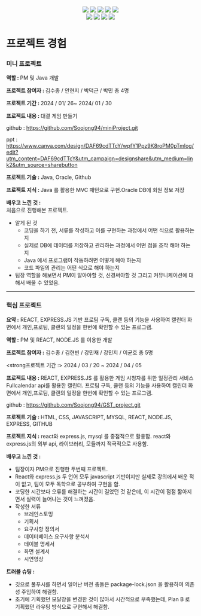 <div align=center> 
<br>
<img src="https://img.shields.io/badge/JAVA-007396?style=for-the-badge&logo=java&logoColor=white">
<img src="https://img.shields.io/badge/html5-E34F26?style=for-the-badge&logo=html5&logoColor=white"> 
<img src="https://img.shields.io/badge/css-1572B6?style=for-the-badge&logo=css3&logoColor=white"> 
<img src="https://img.shields.io/badge/javascript-F7DF1E?style=for-the-badge&logo=javascript&logoColor=black"> 
<img src="https://img.shields.io/badge/mysql-4479A1?style=for-the-badge&logo=mysql&logoColor=white"> 

<br>

<img src="https://img.shields.io/badge/react-61DAFB?style=for-the-badge&logo=react&logoColor=black"> 
<img src="https://img.shields.io/badge/node.js-339933?style=for-the-badge&logo=Node.js&logoColor=white">
<img src="https://img.shields.io/badge/express-000000?style=for-the-badge&logo=express&logoColor=white"> 
<img src="https://img.shields.io/badge/github-181717?style=for-the-badge&logo=github&logoColor=white">
  </div>


<!--
**Soojong94/Soojong94** is a ✨ _special_ ✨ repository because its `README.md` (this file) appears on your GitHub profile.

Here are some ideas to get you started:

- 🔭 I’m currently working on ...
- 🌱 I’m currently learning ...
- 👯 I’m looking to collaborate on ...
- 🤔 I’m looking for help with ...
- 💬 Ask me about ...
- 📫 How to reach me: ...
- 😄 Pronouns: ...
- ⚡ Fun fact: ...
-->
<div align = left>

<h1>프로젝트 경험</h1>

<h3>미니 프로젝트</h3>

<strong>역할 : </strong> PM 및 Java 개발

<strong>프로젝트 참여자 : </strong>   김수종 / 안현지 / 박덕근 / 박민 총 4명

<strong> 프로젝트 기간 : </strong>   2024 / 01/ 26~ 2024/ 01 / 30

<strong>프로젝트 내용 : </strong>   대결 게임 만들기

github : https://github.com/Soojong94/miniProject.git

ppt : https://www.canva.com/design/DAF69cdTTcY/wpfY1Ppz9K8roPM0pTmlog/edit?utm_content=DAF69cdTTcY&utm_campaign=designshare&utm_medium=link2&utm_source=sharebutton

<strong>프로젝트 기술 :</strong> Java, Oracle, Github

<strong>프로젝트 지식 : </strong>Java 를 활용한 MVC 패턴으로 구현.Oracle DB에 회원 정보 저장

<strong>배우고 느낀 것 : </strong>
<br>
처음으로 진행해본 프로젝트. 

  - 알게 된 것
    - 코딩을 하기 전, 서류를 작성하고 이를 구현하는 과정에서 어떤 식으로 활용하는지
    - 실제로 DB에 데이터를 저장하고 관리하는 과정에서 어떤 점을 조작 해야 하는지 
    - Java 에서 프로그램이 작동하려면 어떻게 해야 하는지
    - 코드 파일의 관리는 어떤 식으로 해야 하는지
  - 팀장 역할을 해보면서 PM이 알아야할 것, 신경써야할 것 그리고 커뮤니케이션에 대해서 배울 수 있었음.

--------------------------------------------------------------

<h3>핵심 프로젝트</h3>

<strong>요약 :</strong> REACT, EXPRESS.JS 기반 프로팀 구독, 클랜 등의 기능을 사용하여 캘린더 화면에서 개인,프로팀, 클랜의 일정을 한번에 확인할 수 있는 프로그램.

<strong>역할 :</strong> PM 및 REACT, NODE.JS 를 이용한 개발

<strong>프로젝트 참여자 :</strong> 김수종 / 김현빈 / 강민재 / 강민지 / 이균호 총 5명

<strong프로젝트 기간 :></strong> 2024 / 03 / 20 ~ 2024 / 04 / 05 

<strong>프로젝트 내용 : </strong> REACT, EXPRESS.JS 를 활용한 게임 시청자를 위한 일정관리 서비스
Fullcalendar api를 활용한 캘린더. 프로팀 구독, 클랜 등의 기능을 사용하여 캘린더 화면에서 개인,프로팀, 클랜의 일정을 한번에 확인할 수 있는 프로그램.

github : https://github.com/Soojong94/GST_project.git


<strong>프로젝트 기술 : </strong>HTML, CSS, JAVASCRIPT, MYSQL, REACT, NODE.JS, EXPRESS, GITHUB

<strong>프로젝트 지식 :</strong> react와 express.js, mysql 를 중점적으로 활용함. react와 express.js의 외부 api, 라이브러리, 모듈까지 적극적으로 사용함.


<strong>배우고 느낀 것 : </strong>
  - 팀장이자 PM으로 진행한 두번째 프로젝트. 
  - React와 express.js 두 언어 모두 javascript 기반이지만 실제로 강의에서 배운 적이 없고, 팀이 모두 독학으로 공부하여 구현을 함. 
  - 코딩한 시간보다 오류를 해결하는 시간이 길었던 것 같은데, 이 시간이 점점 짧아지면서 실력이 늘어나는 것이 느껴졌음.
  - 작성한 서류
    - 브레인스토밍
    - 기획서
    - 요구사항 정의서
    - 데이터베이스 요구사항 분석서
    - 테이블 명세서
    - 화면 설계서
    - 시연영상


<strong>트러블 슈팅 :</strong>
  - 깃으로 풀푸시를 하면서 일어난 버전 충돌은 package-lock.json 을 활용하여 의존성 주입하여 해결함.
  - 초기에 기획했던 모달창을 변경한 것이 많아서 시간적으로 부족했는데, Plan B 로 기획했던 라우팅 방식으로 구현해서 해결함. 

  </div>

